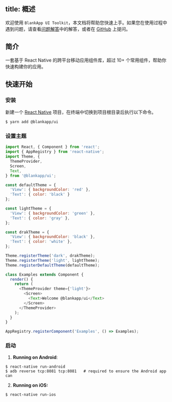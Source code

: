 title: 概述
---

欢迎使用 `BlankApp UI Toolkit`，本文档将帮助您快速上手。如果您在使用过程中遇到问题，请查看[问题解答](troubleshooting.html)中的解答，或者在 [GitHub](https://github.com/blankapp/ui/issues) 上提问。

## 简介

一套基于 React Native 的跨平台移动应用组件库，超过 10+ 个常用组件，帮助你快速构建你的应用。


## 快速开始

### 安装
新建一个 [React Native](https://facebook.github.io/react-native/) 项目，在终端中切换到项目根目录后执行以下命令。

``` bash
$ yarn add @blankapp/ui
```

### 设置主题
``` js
import React, { Component } from 'react';
import { AppRegistry } from 'react-native';
import Theme, {
  ThemeProvider,
  Screen,
  Text,
} from '@blankapp/ui';

const defaultTheme = {
  'View': { backgroundColor: 'red' },
  'Text': { color: 'black' }
};

const lightTheme = {
  'View': { backgroundColor: 'green' },
  'Text': { color: 'gray' },
};

const drakTheme = {
  'View': { backgroundColor: 'black' },
  'Text': { color: 'white' },
};

Theme.registerTheme('dark', drakTheme);
Theme.registerTheme('light', lightTheme);
Theme.registerDefaultTheme(defaultTheme);

class Examples extends Component {
  render() {
    return (
      <ThemeProvider theme={'light'}>
        <Screen>
          <Text>Welcome @blankapp/ui</Text>
        </Screen>
      </ThemeProvider>
    );
  }
}

AppRegistry.registerComponent('Examples', () => Examples);
```

### 启动

1. **Running on Android**:

  ```
  $ react-native run-android
  $ adb reverse tcp:8081 tcp:8081   # required to ensure the Android app can
  ```

2. **Running on iOS:**

  ```
  $ react-native run-ios
  ```


